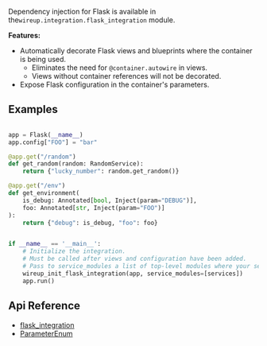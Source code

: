 Dependency injection for Flask is available in the`wireup.integration.flask_integration` module.

**Features:**

* Automatically decorate Flask views and blueprints where the container is being used.
    * Eliminates the need for `@container.autowire` in views.
    * Views without container references will not be decorated.
* Expose Flask configuration in the container's parameters.

## Examples

```python

app = Flask(__name__)
app.config["FOO"] = "bar"

@app.get("/random")
def get_random(random: RandomService):
    return {"lucky_number": random.get_random()}

@app.get("/env")
def get_environment(
    is_debug: Annotated[bool, Inject(param="DEBUG")], 
    foo: Annotated[str, Inject(param="FOO")]
):
    return {"debug": is_debug, "foo": foo}


if __name__ == '__main__':
    # Initialize the integration.
    # Must be called after views and configuration have been added.
    # Pass to service_modules a list of top-level modules where your services reside.
    wireup_init_flask_integration(app, service_modules=[services])
    app.run()
```

## Api Reference

* [flask_integration](../class/flask_integration.md)
* [ParameterEnum](../class/parameter_enum.md)
